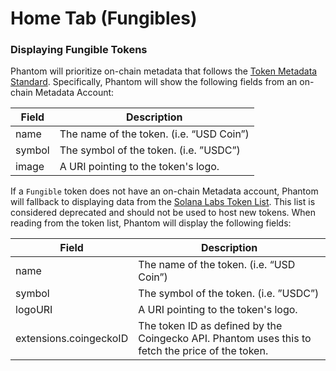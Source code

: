 # Home Tab (Fungibles)

### Displaying Fungible Tokens

Phantom will prioritize on-chain metadata that follows the [Token Metadata Standard](https://docs.metaplex.com/programs/token-metadata/overview). Specifically, Phantom will show the following fields from an on-chain Metadata Account:

| Field  | Description                              |
| ------ | ---------------------------------------- |
| name   | The name of the token. (i.e. “USD Coin”) |
| symbol | The symbol of the token. (i.e. ”USDC”)   |
| image  | A URI pointing to the token's logo.      |

If a `Fungible` token does not have an on-chain Metadata account, Phantom will fallback to displaying data from the [Solana Labs Token List](https://github.com/solana-labs/token-list). This list is considered deprecated and should not be used to host new tokens. When reading from the token list, Phantom will display the following fields:

| Field                  | Description                                                                                      |
| ---------------------- | ------------------------------------------------------------------------------------------------ |
| name                   | The name of the token. (i.e. “USD Coin”)                                                         |
| symbol                 | The symbol of the token. (i.e. ”USDC”)                                                           |
| logoURI                | A URI pointing to the token's logo.                                                              |
| extensions.coingeckoID | The token ID as defined by the Coingecko API. Phantom uses this to fetch the price of the token. |
